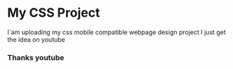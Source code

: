 # My CSS Project
I`am uploading my css mobile compatible webpage design project I just get the idea on youtube

### Thanks youtube
